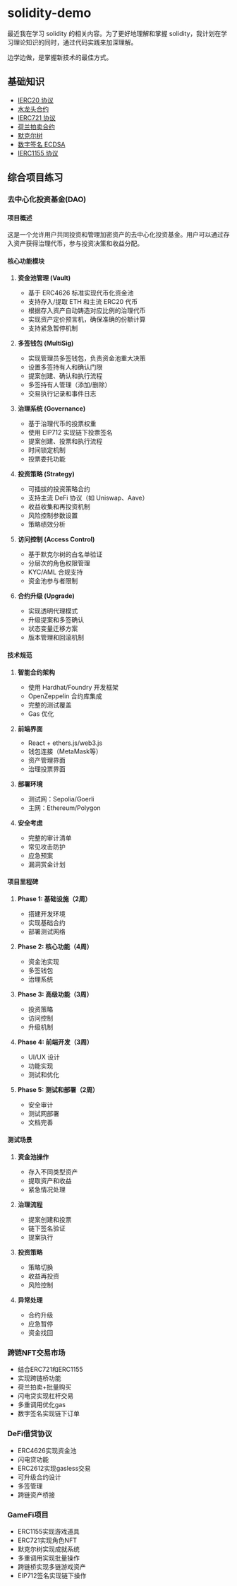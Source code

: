 # solidity-demo

最近我在学习 solidity 的相关内容。为了更好地理解和掌握 solidity，我计划在学习理论知识的同时，通过代码实践来加深理解。

边学边做，是掌握新技术的最佳方式。

## 基础知识

- [IERC20 协议](docs/ierc20.md)
- [水龙头合约](docs/faucet.md)
- [IERC721 协议](docs/ierc721.md)
- [荷兰拍卖合约](docs/dutchAuction.md)
- [默克尔树](docs/merkleTree.md)
- [数字签名 ECDSA](docs/ecdsa.md)
- [IERC1155 协议](docs/ierc1155.md)

## 综合项目练习

### 去中心化投资基金(DAO)

#### 项目概述

这是一个允许用户共同投资和管理加密资产的去中心化投资基金。用户可以通过存入资产获得治理代币，参与投资决策和收益分配。

#### 核心功能模块

1. **资金池管理 (Vault)**

   - 基于 ERC4626 标准实现代币化资金池
   - 支持存入/提取 ETH 和主流 ERC20 代币
   - 根据存入资产自动铸造对应比例的治理代币
   - 实现资产定价预言机，确保准确的份额计算
   - 支持紧急暂停机制

2. **多签钱包 (MultiSig)**

   - 实现管理员多签钱包，负责资金池重大决策
   - 设置多签持有人和确认门限
   - 提案创建、确认和执行流程
   - 多签持有人管理（添加/删除）
   - 交易执行记录和事件日志

3. **治理系统 (Governance)**

   - 基于治理代币的投票权重
   - 使用 EIP712 实现链下投票签名
   - 提案创建、投票和执行流程
   - 时间锁定机制
   - 投票委托功能

4. **投资策略 (Strategy)**

   - 可插拔的投资策略合约
   - 支持主流 DeFi 协议（如 Uniswap、Aave）
   - 收益收集和再投资机制
   - 风险控制参数设置
   - 策略绩效分析

5. **访问控制 (Access Control)**

   - 基于默克尔树的白名单验证
   - 分层次的角色权限管理
   - KYC/AML 合规支持
   - 资金池参与者限制

6. **合约升级 (Upgrade)**
   - 实现透明代理模式
   - 升级提案和多签确认
   - 状态变量迁移方案
   - 版本管理和回滚机制

#### 技术规范

1. **智能合约架构**

   - 使用 Hardhat/Foundry 开发框架
   - OpenZeppelin 合约库集成
   - 完整的测试覆盖
   - Gas 优化

2. **前端界面**

   - React + ethers.js/web3.js
   - 钱包连接（MetaMask等）
   - 资产管理界面
   - 治理投票界面

3. **部署环境**

   - 测试网：Sepolia/Goerli
   - 主网：Ethereum/Polygon

4. **安全考虑**
   - 完整的审计清单
   - 常见攻击防护
   - 应急预案
   - 漏洞赏金计划

#### 项目里程碑

1. **Phase 1: 基础设施（2周）**

   - 搭建开发环境
   - 实现基础合约
   - 部署测试网络

2. **Phase 2: 核心功能（4周）**

   - 资金池实现
   - 多签钱包
   - 治理系统

3. **Phase 3: 高级功能（3周）**

   - 投资策略
   - 访问控制
   - 升级机制

4. **Phase 4: 前端开发（3周）**

   - UI/UX 设计
   - 功能实现
   - 测试和优化

5. **Phase 5: 测试和部署（2周）**
   - 安全审计
   - 测试网部署
   - 文档完善

#### 测试场景

1. **资金池操作**

   - 存入不同类型资产
   - 提取资产和收益
   - 紧急情况处理

2. **治理流程**

   - 提案创建和投票
   - 链下签名验证
   - 提案执行

3. **投资策略**

   - 策略切换
   - 收益再投资
   - 风险控制

4. **异常处理**
   - 合约升级
   - 应急暂停
   - 资金找回

### 跨链NFT交易市场

- 结合ERC721和ERC1155
- 实现跨链桥功能
- 荷兰拍卖+批量购买
- 闪电贷实现杠杆交易
- 多重调用优化gas
- 数字签名实现链下订单

### DeFi借贷协议

- ERC4626实现资金池
- 闪电贷功能
- ERC2612实现gasless交易
- 可升级合约设计
- 多签管理
- 跨链资产桥接

### GameFi项目

- ERC1155实现游戏道具
- ERC721实现角色NFT
- 默克尔树实现成就系统
- 多重调用实现批量操作
- 跨链桥实现多链游戏资产
- EIP712签名实现链下操作
